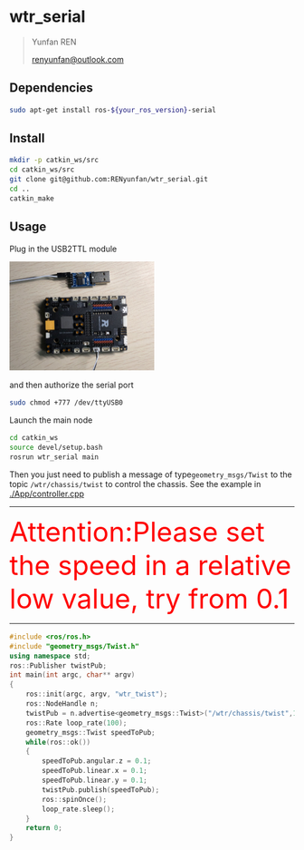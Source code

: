 # wtr_serial

> Yunfan REN
>
> renyunfan@outlook.com

## Dependencies

```bash
sudo apt-get install ros-${your_ros_version}-serial
```

## Install

```bash
mkdir -p catkin_ws/src
cd catkin_ws/src
git clone git@github.com:RENyunfan/wtr_serial.git
cd ..
catkin_make
```

## Usage

Plug in the USB2TTL module 

<img src="README.assets/image-20201012152128611.png" alt="image-20201012152128611" style="zoom: 25%;" />

and then authorize the serial port

```bash
sudo chmod +777 /dev/ttyUSB0
```

Launch the main node

```bash
cd catkin_ws
source devel/setup.bash
rosrun wtr_serial main
```

Then you just need to publish a message of type`geometry_msgs/Twist` to the topic `/wtr/chassis/twist`  to control the chassis. See the example in [./App/controller.cpp](./App/controller.cpp)

----------------------------------------------------------------------------------------------------------------------------------------------------------------------------

<font color=red size=24>Attention:Please set the speed in a relative low value, try from 0.1</font>

----------------------------------------------------------------------------------------------------------------------------------------------------------------------------

```cpp
#include <ros/ros.h>
#include "geometry_msgs/Twist.h"
using namespace std;
ros::Publisher twistPub;
int main(int argc, char** argv)
{
    ros::init(argc, argv, "wtr_twist");
    ros::NodeHandle n;
    twistPub = n.advertise<geometry_msgs::Twist>("/wtr/chassis/twist",1);
    ros::Rate loop_rate(100);
    geometry_msgs::Twist speedToPub;
    while(ros::ok())
    {
        speedToPub.angular.z = 0.1;
        speedToPub.linear.x = 0.1;
        speedToPub.linear.y = 0.1;
        twistPub.publish(speedToPub);
        ros::spinOnce();
        loop_rate.sleep();
    }
    return 0;
}

```

